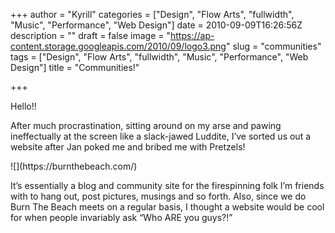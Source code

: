 +++
author = "Kyrill"
categories = ["Design", "Flow Arts", "fullwidth", "Music", "Performance", "Web Design"]
date = 2010-09-09T16:26:56Z
description = ""
draft = false
image = "https://ap-content.storage.googleapis.com/2010/09/logo3.png"
slug = "communities"
tags = ["Design", "Flow Arts", "fullwidth", "Music", "Performance", "Web Design"]
title = "Communities!"

+++


Hello!!

After much procrastination, sitting around on my arse and pawing ineffectually at the screen like a slack-jawed Luddite, I’ve sorted us out a website after Jan poked me and bribed me with Pretzels!

<div class="mceTemp mceIEcenter"><dl class="wp-caption aligncenter" id="attachment_180" style="width: 544px;"><dt class="wp-caption-dt">
![](https://burnthebeach.com/)
</dt></dl></div>It’s essentially a blog and community site for the firespinning folk I’m friends with to hang out, post pictures, musings and so forth. Also, since we do Burn The Beach meets on a regular basis, I thought a website would be cool for when people invariably ask “Who ARE you guys?!”


